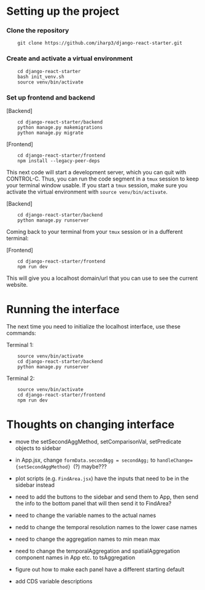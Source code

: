 # Setting up the project

### Clone the repository

        git clone https://github.com/iharp3/django-react-starter.git

### Create and activate a virtual environment

        cd django-react-starter
        bash init_venv.sh
        source venv/bin/activate

### Set up frontend and backend

[Backend]

        cd django-react-starter/backend
        python manage.py makemigrations
        python manage.py migrate

[Frontend]

        cd django-react-starter/frontend
        npm install --legacy-peer-deps

This next code will start a development server, which you can quit with CONTROL-C. Thus, you can run the code segment in a `tmux` session to keep your terminal window usable. If you start a `tmux` session, make sure you activate the virtual environment with `source venv/bin/activate`.

[Backend]

        cd django-react-starter/backend
        python manage.py runserver
    
Coming back to your terminal from your `tmux` session or in a dufferent terminal:

[Frontend]

        cd django-react-starter/frontend
        npm run dev
    
This will give you a localhost domain/url that you can use to see the current website.

# Running the interface

The next time you need to initialize the localhost interface, use these commands:

Terminal 1:

        source venv/bin/activate
        cd django-react-starter/backend
        python manage.py runserver

Terminal 2:

        source venv/bin/activate
        cd django-react-starter/frontend
        npm run dev

<!-- # Editing the interface

Need to change for dropdown menu 

* App.jsx is the parent
* components are the children that pass information to the parent


Adding different plots to the tabs:
In three_plots.jsx
* import `NewPlot` (the name of the new plot) from the file you define it it: `./NewPlot`.
* add functions `handleNewPlot`, and `newPlotImage` inside `const Tabs = ({})`.

Inside each of the three panels: 
*  add a new tab inside the `<TabMui> </TabMui>` object.

                <Tab label="Plot Name" />

* add a custom tab panel that displays the plot inside the `</Box> </Box>` object.

                <CustomTabPanel value={tabNum[panel number]} index={[unique index=j]} {...a11yProps(j)}>
                <NewPlot
                    handleNewPlot={handleNewPlot} 
                    newPlotImage={newPlotImage} 
                    handleChange={setSecondAggMethod} <-- only if necessary
                    formData={formData} />
              </CustomTabPanel>

* add a property type for the `handleNewPlot` and `NewPlotImage` you added.

                handleNewPlot: PropTypes.func,
                newPlotImage: PropTypes.object, -->


# Thoughts on changing interface

* move the setSecondAggMethod, setComparisonVal, setPredicate objects to sidebar
* in App.jsx, change `formData.secondAgg = secondAgg;` to `handleChange={setSecondAggMethod} `(?) maybe???
* plot scripts (e.g. `FindArea.jsx`) have the inputs that need to be in the sidebar instead
* need to add the buttons to the sidebar and send them to App, then send the info to the bottom panel that will then send it to FindArea?

* need to change the variable names to the actual names
* nedd to change the temporal resolution names to the lower case names
* need to change the aggregation names to min mean max
* need to change the temporalAggregation and spatialAggregation component names in App etc. to tsAggregation


* figure out how to make each panel have a different starting default
* add CDS variable descriptions

